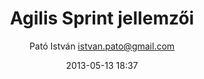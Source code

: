 ---
title: Agilis Sprint jellemzői
desc: Ütemezett, átgondolt, átlátható fejlesztés.
preface: A fejlesztés időszakát részekre bontjuk (Sprint), és minden egyes részben jól meghatározott User Story-k kerülnek megvalósításra. Egyértelműen minden Sprint végén potenciálisan szállítható a termék.
author: Pató István <istvan.pato@gmail.com>
date: 2013-05-13 18:37
state: BETA
template: layout.jade
---